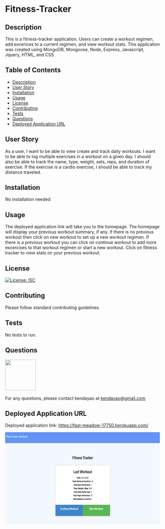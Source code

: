 # Fitness-Tracker

## Description

This is a fitness-tracker application. Users can create a workout regimen, add excerices to a current regimen, and view workout stats. This application was created using MongoDB, Mongoose, Node, Express, Javascript, Jquery, HTML, and CSS

## Table of Contents

* [Description](#description)
* [User Story](#user-story)
* [Installation](#installation)
* [Usage](#usage)
* [License](#license)
* [Contributing](#contributing)
* [Tests](#tests)
* [Questions](#questions)
* [Deployed Application URL](#deployed-application-URL)



## User Story


As a user, I want to be able to view create and track daily workouts. I want to be able to log multiple exercises in a workout on a given day. I should also be able to track the name, type, weight, sets, reps, and duration of exercise. If the exercise is a cardio exercise, I should be able to track my distance traveled.


## Installation


No installation needed


## Usage

The deployed application link will take you to the homepage. The homepage will display your previous workout summary, if any. If there is no previous workout then click on new workout to set up a new workout regimen. If there is a previous workout you can click on continue workout to add more excercises to that workout regimen or start a new workout. Click on fitness tracker to view stats on your previous workout.



## License


[![License: ISC](https://img.shields.io/badge/License-ISC-blue.svg)](https://opensource.org/licenses/ISC)


## Contributing


Please follow standard contributing guidelines.


## Tests


No tests to run.


## Questions

<img src="https://avatars3.githubusercontent.com/u/62568395?v=4" width="100" height="100">

For any questions, please contact kendayao at kendayao@gmail.com

## Deployed Application URL

Deployed application link: https://fast-meadow-17750.herokuapp.com/

<img src="public/images/fitness-tracker.png" width="550" height="300">